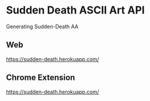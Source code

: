 # Sudden Death ASCII Art API
Generating Sudden-Death AA

## Web
https://sudden-death.herokuapp.com/

## Chrome Extension
https://sudden-death.herokuapp.com/
